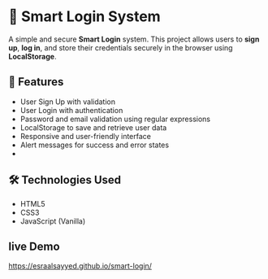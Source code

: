 # 🔐 Smart Login System

A simple and secure **Smart Login** system. This project allows users to **sign up**, **log in**, and store their credentials securely in the browser using **LocalStorage**.

## 🚀 Features

- User Sign Up with validation
- User Login with authentication
- Password and email validation using regular expressions
- LocalStorage to save and retrieve user data
- Responsive and user-friendly interface
- Alert messages for success and error states
- 
## 🛠️ Technologies Used

- HTML5
- CSS3
- JavaScript (Vanilla)

## live Demo
https://esraalsayyed.github.io/smart-login/



